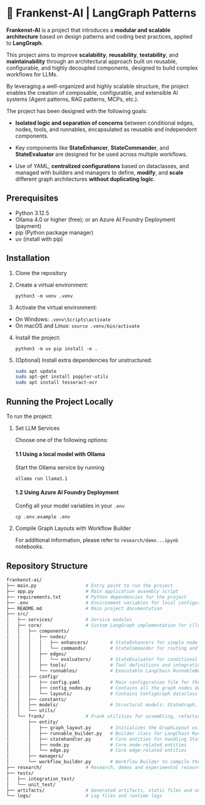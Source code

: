 # 🧟 Frankenst-AI | LangGraph Patterns
**Frankenst-AI** is a project that introduces a **modular and scalable architecture** based on design patterns and coding best practices, applied to **LangGraph**.

This project aims to improve **scalability**, **reusability**, **testability**, and **maintainability** through an architectural approach built on reusable, configurable, and highly decoupled components, designed to build complex workflows for LLMs.

By leveraging a well-organized and highly scalable structure, the project enables the creation of composable, configurable, and extensible AI systems (Agent patterns, RAG patterns, MCPs, etc.).

The project has been designed with the following goals:

- **Isolated logic and separation of concerns** between conditional edges, nodes, tools, and runnables, encapsulated as reusable and independent components.

- Key components like **StateEnhancer**, **StateCommander**, and **StateEvaluator** are designed for be used across multiple workflows.

- Use of YAML, **centralized configurations** based on dataclasses, and managed with builders and managers to define, **modify**, and **scale** different graph architectures **without duplicating logic**.

## Prerequisites

- Python 3.12.5
- Ollama 4.0 or higher (free); or an Azure AI Foundry Deployment (payment)
- pip (Python package manager)
- uv (install with pip)

## Installation

1. Clone the repository

2. Create a virtual environment:

    ```python3 -m venv .venv```

3. Activate the virtual environment:
- On Windows:
  ```.venv\Scripts\activate```
- On macOS and Linux:
  ```source .venv/bin/activate```

4. Install the project:

    ```python3 -m uv pip install -e .```

5. (Optional) Install extra dependencies for unstructured:
    ```bash
    sudo apt update
    sudo apt-get install poppler-utils
    sudo apt install tesseract-ocr
    ```

## Running the Project Locally

To run the project:

1. Set LLM Services

   Choose one of the following options:

   #### 1.1 Using a local model with Ollama
   Start the Ollama service by running 
   
   ```ollama run llama3.1```
  
   #### 1.2 Using Azure AI Foundry Deployment
    Config all your model variables in your ```.env```

    ```cp .env.example .env```
2. Compile Graph Layouts with Workflow Builder
    
    For additional information, please refer to ```research/demo...ipynb``` notebooks.

## Repository Structure

```bash
frankenst-ai/
├── main.py                  # Entry point to run the project
├── app.py                   # Main application assembly script
├── requirements.txt         # Python dependencies for the project
├── .env                     # Environment variables for local configuration; .env.example for reference
├── README.md                # Main project documentation
├── src/
│   ├── services/            # Service modules
│   ├── core/                # Custom LangGraph implementation for illustration purposes
│   │   ├── components/
│   │   │   ├── nodes/
│   │   │   │   ├── enhancers/        # StateEnhancers for simple node logic modifying StateGraph via runnables
│   │   │   │   └── commands/         # StateCommander for routing and modifying state through LangGraph commands
│   │   │   ├── edges/
│   │   │   │   └── evaluators/       # StateEvaluator for conditional edge logic
│   │   │   ├── tools/                # Tool definitions and integrations
│   │   │   └── runnables/            # Executable LangChain RunnableBuilder modules
│   │   ├── config/
│   │   │   ├── config.yaml           # Main configuration file for the project
│   │   │   ├── config_nodes.py       # Contains all the graph nodes definition of your project
│   │   │   └── layouts/              # Contains ConfigGraph dataclass examples
│   │   ├── constants/           
│   │   ├── models/                   # Structural models: StateGraph, tool properties, structured outputs, etc.
│   │   └── utils/                  
│   └── frank/               # Frank utilities for assembling, refactoring, and compiling LangGraph
│       ├── entity/
│       │   ├── graph_layout.py       # Initializes the GraphLayout using a ConfigGraph dataclass
│       │   ├── runnable_builder.py   # Builder class for LangChain Runnable objects
│       │   ├── statehandler.py       # Core entities for handling StateGraph
│       │   ├── node.py               # Core node-related entities 
│       │   └── edge.py               # Core edge-related entities
│       ├── managers/               
│       └── workflow_builder.py       # Workflow Builder to compile the LangGraph using a ConfigGraph dataclass
├── research/                # Research, demos and experimental resources
├── tests/
│   ├── integration_test/      
│   └── unit_test/              
├── artifacts/               # Generated artifacts, static files and outputs
└── logs/                    # Log files and runtime logs
